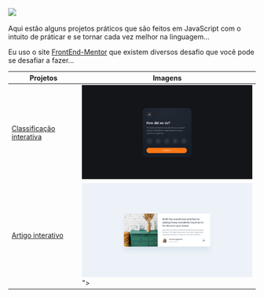 <img src="https://img.shields.io/badge/JavaScript-F7DF1E?style=for-the-badge&logo=javascript&logoColor=black">
<p>Aqui estão alguns projetos práticos que são feitos em JavaScript com o intuito de práticar e se tornar cada vez melhor na linguagem...</p>
<p>Eu uso o site <a target="_blank" href="https://www.frontendmentor.io/home">FrontEnd-Mentor</a> que existem diversos desafio que você pode se desafiar a fazer...</p>

| Projetos | Imagens |
| ------------- | ------------- |
| <a href="https://nomegustaa.github.io/frontEndMentor/Projeto-1/" target="blank">Classificação interativa</a>  | <img src="https://github.com/nomegustaa/frontEndMentor/blob/main/Projeto-1/design/desktop-design.jpg" width="500px"> |
| <a href="https://nomegustaa.github.io/frontEndMentor/Projeto-2/" target="blank">Artigo interativo</a>  | <img src="https://github.com/nomegustaa/frontEndMentor/blob/main/Projeto-2/design/desktop-design.jpg" width="500px">">  |
